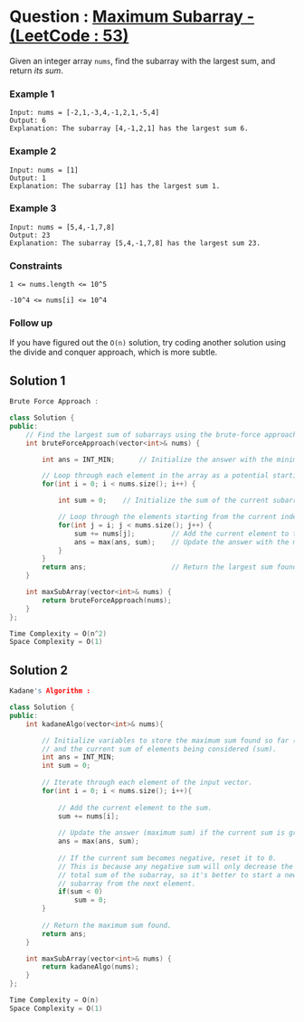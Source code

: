 # Question : [Maximum Subarray - (LeetCode : 53)](https://leetcode.com/problems/maximum-subarray/description/)

Given an integer array `nums`, find the subarray with the largest sum, and return *its sum*.

### Example 1

```plaintext
Input: nums = [-2,1,-3,4,-1,2,1,-5,4]
Output: 6
Explanation: The subarray [4,-1,2,1] has the largest sum 6.
```

### Example 2

```plaintext
Input: nums = [1]
Output: 1
Explanation: The subarray [1] has the largest sum 1.
```

### Example 3

```plaintext
Input: nums = [5,4,-1,7,8]
Output: 23
Explanation: The subarray [5,4,-1,7,8] has the largest sum 23.
```

### Constraints

`1 <= nums.length <= 10^5`

`-10^4 <= nums[i] <= 10^4`


### Follow up
If you have figured out the `O(n)` solution, try coding another solution using the divide and conquer approach, which is more subtle.


## Solution 1

```Cpp
Brute Force Approach : 

class Solution {
public:
    // Find the largest sum of subarrays using the brute-force approach
    int bruteForceApproach(vector<int>& nums) {

        int ans = INT_MIN;      // Initialize the answer with the minimum possible integer value

        // Loop through each element in the array as a potential starting point of the subarray
        for(int i = 0; i < nums.size(); i++) {

            int sum = 0;    // Initialize the sum of the current subarray

            // Loop through the elements starting from the current index (nums[i])
            for(int j = i; j < nums.size(); j++) {
                sum += nums[j];         // Add the current element to the sum
                ans = max(ans, sum);    // Update the answer with the maximum sum found so far
            }
        }
        return ans;                     // Return the largest sum found
    }

    int maxSubArray(vector<int>& nums) {
        return bruteForceApproach(nums);
    }
};

Time Complexity = O(n^2)
Space Complexity = O(1)
```

## Solution 2

```Cpp
Kadane's Algorithm : 

class Solution {
public:
    int kadaneAlgo(vector<int>& nums){

        // Initialize variables to store the maximum sum found so far (ans) 
        // and the current sum of elements being considered (sum).
        int ans = INT_MIN;
        int sum = 0;
        
        // Iterate through each element of the input vector.
        for(int i = 0; i < nums.size(); i++){
            
            // Add the current element to the sum.
            sum += nums[i];
            
            // Update the answer (maximum sum) if the current sum is greater.
            ans = max(ans, sum);
            
            // If the current sum becomes negative, reset it to 0.
            // This is because any negative sum will only decrease the 
            // total sum of the subarray, so it's better to start a new 
            // subarray from the next element.
            if(sum < 0)
                sum = 0;
        }
        
        // Return the maximum sum found.
        return ans;
    }

    int maxSubArray(vector<int>& nums) {
        return kadaneAlgo(nums);
    }
};

Time Complexity = O(n)
Space Complexity = O(1)
```